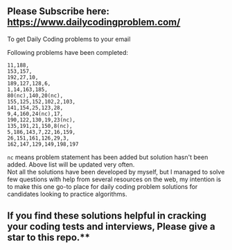 ## Please Subscribe here: https://www.dailycodingproblem.com/  
To get Daily Coding problems to your email  
  
Following problems have been completed:  
```
11,188,
153,157,
192,27,10,
189,127,128,6,
1,14,163,185,
80(nc),140,20(nc),
155,125,152,102,2,103,
141,154,25,123,28,
9,4,160,24(nc),17,
190,122,130,19,23(nc),
135,191,21,150,8(nc),
5,186,143,7,22,16,159,
26,151,161,126,29,3,
162,147,129,149,198,197  
```  
`nc` means problem statement has been added but solution hasn't been added. Above list will be updated very often.  
Not all the solutions have been developed by myself, but I managed to solve few questions with help from several resources on the web, my intention is to make this one go-to place for daily coding problem solutions for candidates looking to practice algorithms.  
  
## If you find these solutions helpful in cracking your coding tests and interviews, Please give a star to this repo.**  
